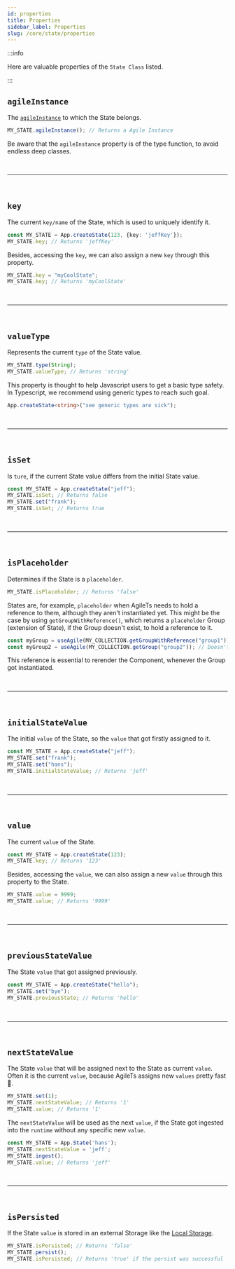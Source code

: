 ```yaml
---
id: properties
title: Properties
sidebar_label: Properties
slug: /core/state/properties
---
```


:::info

Here are valuable properties of the `State Class` listed.

:::

## `agileInstance`

The [`agileInstance`](../agile-instance/Introduction.md) to which the State belongs.
```ts
MY_STATE.agileInstance(); // Returns a Agile Instance
```
Be aware that the `agileInstance` property is of the type function, 
to avoid endless deep classes.



<br />

---

<br />



## `key`

The current `key/name` of the State, 
which is used to uniquely identify it.
```ts {2}
const MY_STATE = App.createState(123, {key: 'jeffKey'});
MY_STATE.key; // Returns 'jeffKey'
```
Besides, accessing the `key`, we can also assign a new `key` through this property.
```ts {1}
MY_STATE.key = "myCoolState";
MY_STATE.key; // Returns 'myCoolState'
```



<br />

---

<br />



## `valueType`

Represents the current `type` of the State value.
```ts {2}
MY_STATE.type(String);
MY_STATE.valueType; // Returns 'string'
```
This property is thought to help Javascript users to get a basic type safety.
In Typescript, we recommend using generic types to reach such goal.
```ts
App.createState<string>("see generic types are sick");
```



<br />

---

<br />



## `isSet`

Is `ture`, if the current State value differs from the initial State value.
```ts {2,4}
const MY_STATE = App.createState("jeff");
MY_STATE.isSet; // Returns false
MY_STATE.set("frank");
MY_STATE.isSet; // Returns true
```



<br />

---

<br />



## `isPlaceholder`

Determines if the State is a `placeholder`.
```ts
MY_STATE.isPlaceholder; // Returns 'false'
```
States are, for example, `placeholder` when AgileTs needs to hold a reference to them,
although they aren't instantiated yet.
This might be the case by using `getGroupWithReference()`,
which returns a `placeholder` Group (extension of State), if the Group doesn't exist,
to hold a reference to it.
```ts
const myGroup = useAgile(MY_COLLECTION.getGroupWithReference("group1")); // Causes rerender if Group got created
const myGroup2 = useAgile(MY_COLLECTION.getGroup("group2")); // Doesn't Causes rerender if Group got created
```
This reference is essential to rerender the Component,
whenever the Group got instantiated.



<br />

---

<br />



## `initialStateValue`

The initial `value` of the State,
so the `value` that got firstly assigned to it.
```ts {4}
const MY_STATE = App.createState("jeff");
MY_STATE.set("frank");
MY_STATE.set("hans");
MY_STATE.initialStateValue; // Returns 'jeff'
```



<br />

---

<br />



## `value`

The current `value` of the State.
```ts {2}
const MY_STATE = App.createState(123);
MY_STATE.key; // Returns '123'
```
Besides, accessing the `value`,
we can also assign a new `value` through this property to the State.
```ts {1}
MY_STATE.value = 9999;
MY_STATE.value; // Returns '9999'
```



<br />

---

<br />



## `previousStateValue`

The State `value` that got assigned previously.
```ts
const MY_STATE = App.createState("hello");
MY_STATE.set("bye");
MY_STATE.previousState; // Returns 'hello'
```



<br />

---

<br />



## `nextStateValue`

The State `value` that will be assigned next to the State as current `value`.
Often it is the current `value`, because AgileTs assigns new `values` pretty fast 🚀.
```ts {2}
MY_STATE.set(1);
MY_STATE.nextStateValue; // Returns '1'
MY_STATE.value; // Returns '1'
```
The `nextStateValue` will be used as the next `value`, 
if the State got ingested into the `runtime` without any specific new `value`.
```ts {2}
const MY_STATE = App.State('hans');
MY_STATE.nextStateValue = 'jeff';
MY_STATE.ingest(); 
MY_STATE.value; // Returns 'jeff'
```



<br />

---

<br />



## `isPersisted`

If the State `value` is stored in an external Storage like the [Local Storage](https://developer.mozilla.org/de/docs/Web/API/Window/localStorage).
```ts {1,3}
MY_STATE.isPersisted; // Returns 'false'
MY_STATE.persist(); 
MY_STATE.isPersisted; // Returns 'true' if the persist was successful
```

